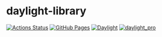 # daylight-library
[![Actions Status](https://github.com/daylight-pro/daylight-library/workflows/verify/badge.svg)](https://github.com/daylight-pro/daylight-library/actions)
[![GitHub Pages](https://img.shields.io/static/v1?label=GitHub+Pages&message=+&color=brightgreen&logo=github)](https://daylight-pro.github.io/daylight-library/)
[![Daylight](https://img.shields.io/endpoint?url=https%3A%2F%2Fatcoder-badges.now.sh%2Fapi%2Fatcoder%2Fjson%2FDaylight)](https://atcoder.jp/users/Daylight)
[![daylight_pro](https://img.shields.io/endpoint?url=https%3A%2F%2Fcodechef-badges.vercel.app%2Fapi%2Fcodechef%2Fdaylight_pro)](https://www.codechef.com/users/daylight_pro)
